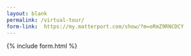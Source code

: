 ```yaml
---
layout: blank
permalink: /virtual-tour/
form-link:  https://my.matterport.com/show/?m=oRmZ9RNCDCY
---
```



{% include form.html %}
